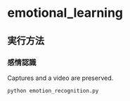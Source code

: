 # emotional_learning 
## 実行方法
### 感情認識
Captures and a video are preserved. 
```
python emotion_recognition.py
```

